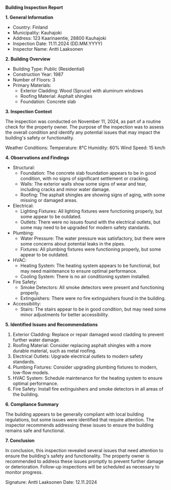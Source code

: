 **Building Inspection Report**

**1. General Information**

* Country: Finland
* Municipality: Kauhajoki
* Address: 123 Kaarinaentie, 28800 Kauhajoki
* Inspection Date: 11.11.2024 (DD.MM.YYYY)
* Inspector Name: Antti Laaksonen

**2. Building Overview**

* Building Type: Public (Residential)
* Construction Year: 1987
* Number of Floors: 3
* Primary Materials:
	+ Exterior Cladding: Wood (Spruce) with aluminum windows
	+ Roofing Material: Asphalt shingles
	+ Foundation: Concrete slab

**3. Inspection Context**

The inspection was conducted on November 11, 2024, as part of a routine check for the property owner. The purpose of the inspection was to assess the overall condition and identify any potential issues that may impact the building's safety or functionality.

Weather Conditions:
Temperature: 8°C
Humidity: 60%
Wind Speed: 15 km/h

**4. Observations and Findings**

* Structural:
	+ Foundation: The concrete slab foundation appears to be in good condition, with no signs of significant settlement or cracking.
	+ Walls: The exterior walls show some signs of wear and tear, including cracks and minor water damage.
	+ Roofing: The asphalt shingles are showing signs of aging, with some missing or damaged areas.
* Electrical:
	+ Lighting Fixtures: All lighting fixtures were functioning properly, but some appear to be outdated.
	+ Outlets: There were no issues found with the electrical outlets, but some may need to be upgraded for modern safety standards.
* Plumbing:
	+ Water Pressure: The water pressure was satisfactory, but there were some concerns about potential leaks in the pipes.
	+ Fixtures: All plumbing fixtures were functioning properly, but some appear to be outdated.
* HVAC:
	+ Heating System: The heating system appears to be functional, but may need maintenance to ensure optimal performance.
	+ Cooling System: There is no air conditioning system installed.
* Fire Safety:
	+ Smoke Detectors: All smoke detectors were present and functioning properly.
	+ Extinguishers: There were no fire extinguishers found in the building.
* Accessibility:
	+ Stairs: The stairs appear to be in good condition, but may need some minor adjustments for better accessibility.

**5. Identified Issues and Recommendations**

1. Exterior Cladding: Replace or repair damaged wood cladding to prevent further water damage.
2. Roofing Material: Consider replacing asphalt shingles with a more durable material, such as metal roofing.
3. Electrical Outlets: Upgrade electrical outlets to modern safety standards.
4. Plumbing Fixtures: Consider upgrading plumbing fixtures to modern, low-flow models.
5. HVAC System: Schedule maintenance for the heating system to ensure optimal performance.
6. Fire Safety: Install fire extinguishers and smoke detectors in all areas of the building.

**6. Compliance Summary**

The building appears to be generally compliant with local building regulations, but some issues were identified that require attention. The inspector recommends addressing these issues to ensure the building remains safe and functional.

**7. Conclusion**

In conclusion, this inspection revealed several issues that need attention to ensure the building's safety and functionality. The property owner is recommended to address these issues promptly to prevent further damage or deterioration. Follow-up inspections will be scheduled as necessary to monitor progress.

Signature: Antti Laaksonen
Date: 12.11.2024